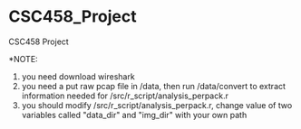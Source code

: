 # CSC458_Project
CSC458 Project

*NOTE:
1) you need download wireshark
2) you need a put raw pcap file in /data, then run /data/convert <pcap filename> to extract information needed for /src/r_script/analysis_perpack.r
3) you should modify /src/r_script/analysis_perpack.r, change value of two variables called "data_dir" and "img_dir" with your own path 